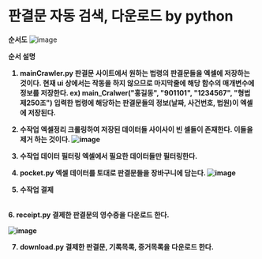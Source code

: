 # 판결문 자동 검색, 다운로드 by python
<b>순서도</b>
![image](https://user-images.githubusercontent.com/73030613/141794919-4c097227-5133-4f24-a7b7-b87a58cd7c71.png)

<b>순서 설명<b> <br>

1. mainCrawler.py
판결문 사이트에서 원하는 법령의 판결문들을 엑셀에 저장하는 것이다.
현재 ui 상에서는 작동을 하지 않으므로 마지막줄에 해당 함수의 매개변수에 정보를 저장한다.
ex) main_Cralwer("홍길동", "901101", "1234567", "형법 제250조")
입력한 법령에 해당하는 판결문들의 정보(날짜, 사건번호, 법원)이 엑셀에 저장된다.

2. 수작업 엑셀정리
크롤링하여 저장된 데이터들 사이사이 빈 셀들이 존재한다.
이들을 제거 하는 것이다.
![image](https://user-images.githubusercontent.com/73030613/138045215-1ab2c7b7-0d04-4317-a9fc-b3952fff3a6e.png)

3. 수작업 데이터 필터링
엑셀에서 필요한 데이터들만 필터링한다.

4. pocket.py
엑셀 데이터를 토대로 판결문들을 장바구니에 담는다.
![image](https://user-images.githubusercontent.com/73030613/138045383-5b26140a-2626-42ae-a970-1f005ff67986.png)

5. 수작업 결제
<br>
6. receipt.py
결제한 판결문의 영수증을 다운로드 한다.


![image](https://user-images.githubusercontent.com/73030613/138045616-477cae54-b18f-4010-9181-82dc60d53804.png)


7. download.py
결제한 판결문, 기록목록, 증거목록을 다운로드 한다.
 
